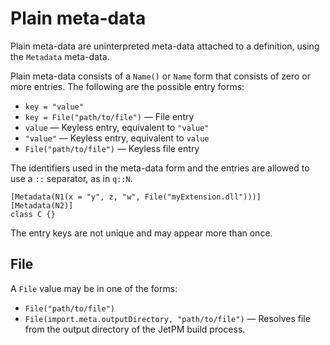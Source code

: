 # Plain meta-data

Plain meta-data are uninterpreted meta-data attached to a definition, using the `Metadata` meta-data.

Plain meta-data consists of a `Name()` or `Name` form that consists of zero or more entries. The following are the possible entry forms:

* `key = "value"`
* `key = File("path/to/file")` — File entry
* `value` — Keyless entry, equivalent to `"value"`
* `"value"` — Keyless entry, equivalent to `value`
* `File("path/to/file")` — Keyless file entry

The identifiers used in the meta-data form and the entries are allowed to use a `::` separator, as in `q::N`.

```
[Metadata(N1(x = "y", z, "w", File("myExtension.dll")))]
[Metadata(N2)]
class C {}
```

The entry keys are not unique and may appear more than once.

## File

A `File` value may be in one of the forms:

* `File("path/to/file")`
* `File(import.meta.outputDirectory, "path/to/file")` — Resolves file from the output directory of the JetPM build process.